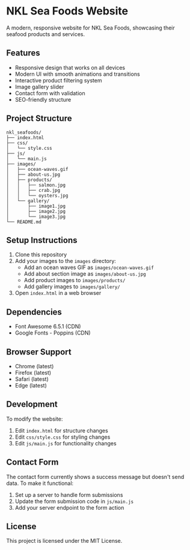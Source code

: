# NKL Sea Foods Website

A modern, responsive website for NKL Sea Foods, showcasing their seafood products and services.

## Features

- Responsive design that works on all devices
- Modern UI with smooth animations and transitions
- Interactive product filtering system
- Image gallery slider
- Contact form with validation
- SEO-friendly structure

## Project Structure

```
nkl_seafoods/
├── index.html
├── css/
│   └── style.css
├── js/
│   └── main.js
├── images/
│   ├── ocean-waves.gif
│   ├── about-us.jpg
│   ├── products/
│   │   ├── salmon.jpg
│   │   ├── crab.jpg
│   │   └── oysters.jpg
│   └── gallery/
│       ├── image1.jpg
│       ├── image2.jpg
│       └── image3.jpg
└── README.md
```

## Setup Instructions

1. Clone this repository
2. Add your images to the `images` directory:
   - Add an ocean waves GIF as `images/ocean-waves.gif`
   - Add about section image as `images/about-us.jpg`
   - Add product images to `images/products/`
   - Add gallery images to `images/gallery/`
3. Open `index.html` in a web browser

## Dependencies

- Font Awesome 6.5.1 (CDN)
- Google Fonts - Poppins (CDN)

## Browser Support

- Chrome (latest)
- Firefox (latest)
- Safari (latest)
- Edge (latest)

## Development

To modify the website:

1. Edit `index.html` for structure changes
2. Edit `css/style.css` for styling changes
3. Edit `js/main.js` for functionality changes

## Contact Form

The contact form currently shows a success message but doesn't send data. To make it functional:

1. Set up a server to handle form submissions
2. Update the form submission code in `js/main.js`
3. Add your server endpoint to the form action

## License

This project is licensed under the MIT License.
